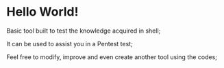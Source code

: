 # Hello World!

Basic tool built to test the knowledge acquired in shell;

It can be used to assist you in a Pentest test;

Feel free to modify, improve and even create another tool using the codes;
